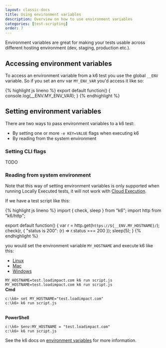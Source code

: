 ```yaml
---
layout: classic-docs
title: Using environment variables
description: Overview on how to use environment variables
categories: [test-scripting]
order: 7
---
```


Environment variables are great for making your tests usable across different hosting environment (dev, staging, production etc.).

## Accessing environment variables

To access an environment variable from a k6 test you use the global `__ENV` variable. So if you set an env var `MY_ENV_VAR` you'd access it like so:

{% highlight js lineno %}
export default function() {
    console.log(__ENV.MY_ENV_VAR);
}
{% endhighlight %}

## Setting environment variables

There are two ways to pass environment variables to a k6 test:

- By setting one or more `-e KEY=VALUE` flags when executing k6
- By reading from the system environment

### Setting CLI flags

TODO

### Reading from system environment

<div class="callout callout-warning" role="alert">
    Note that this way of setting environment variables is only supported when running Locally Executed tests, it will not work with <a href="CLOUD_EXEC_DOCS_LINK" class="alert-link">Cloud Execution</a>.
</div>

If we have a test script like this:

{% highlight js lineno %}
import { check, sleep } from "k6";
import http from "k6/http";

export default function() {
    var r = http.get(`https://${__ENV.MY_HOSTNAME}/`);
    check(r, {
        "status is 200": (r) => r.status === 200
    });
    sleep(5);
}
{% endhighlight %}

you would set the environment variable `MY_HOSTNAME` and execute k6 like this:

<div class="row platform-tabs">
    <div class="col-12">
        <ul class="nav nav-pills mb-3" role="tablist">
            <li class="nav-item">
                <a class="nav-link active" id="platform-tabs-link-linux" data-toggle="pill" href="#platform-tabs-content-linux" role="tab">Linux</a>
            </li>
            <li class="nav-item">
                <a class="nav-link" id="platform-tabs-link-macos" data-toggle="pill" href="#platform-tabs-content-macos" role="tab">Mac</a>
            </li>
            <li class="nav-item">
                <a class="nav-link" id="platform-tabs-link-windows" data-toggle="pill" href="#platform-tabs-content-windows" role="tab">Windows</a>
            </li>
        </ul>
        <div class="tab-content">
            <div class="tab-pane fade show active" id="platform-tabs-content-linux" role="tabpanel" aria-labelledby="platform-tabs-link-linux">
                <code>MY_HOSTNAME=test.loadimpact.com k6 run script.js</code>
            </div>
            <div class="tab-pane fade" id="platform-tabs-content-macos" role="tabpanel" aria-labelledby="platform-tabs-link-macos">
                <code>MY_HOSTNAME=test.loadimpact.com k6 run script.js</code>
            </div>
            <div class="tab-pane fade" id="platform-tabs-content-windows" role="tabpanel" aria-labelledby="platform-tabs-link-windows">
                <b>Cmd</b>
                <pre><code>c:\k6> set MY_HOSTNAME="test.loadimpact.com"
c:\k6> k6 run script.js</code></pre>
                <br>
                <b>PowerShell</b>
                <pre><code>c:\k6> $env:MY_HOSTNAME = "test.loadimpact.com"
c:\k6> k6 run script.js</code></pre>
            </div>
        </div>
    </div>
</div>

See the k6 docs on [environment variables](https://docs.k6.io/docs/environment-variables) for more information.
